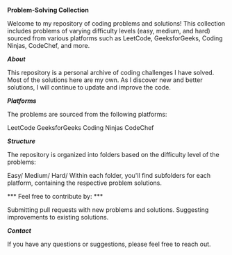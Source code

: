**Problem-Solving Collection**

Welcome to my repository of coding problems and solutions! This collection includes problems of varying difficulty levels (easy, medium, and hard) sourced from various platforms such as LeetCode, GeeksforGeeks, Coding Ninjas, CodeChef, and more.

***About*** 

This repository is a personal archive of coding challenges I have solved. Most of the solutions here are my own. As I discover new and better solutions, I will continue to update and improve the code.

***Platforms*** 

The problems are sourced from the following platforms:

LeetCode GeeksforGeeks Coding Ninjas CodeChef 

***Structure*** 

The repository is organized into folders based on the difficulty level of the problems:

Easy/ Medium/ Hard/ Within each folder, you'll find subfolders for each platform, containing the respective problem solutions.

*** Feel free to contribute by: ***

Submitting pull requests with new problems and solutions. Suggesting improvements to existing solutions.

***Contact***

If you have any questions or suggestions, please feel free to reach out.